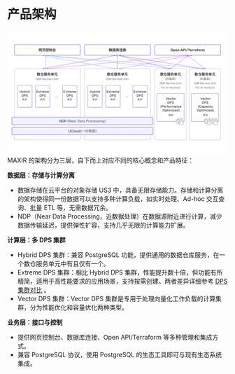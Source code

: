 # 产品架构

![](/images/introduction/architecture.png)
MAXIR 的架构分为三层，自下而上对应不同的核心概念和产品特征：

**数据层：存储与计算分离**
- 数据存储在云平台的对象存储 US3 中，具备无限存储能力。存储和计算分离的架构使得同一份数据可以支持多种计算负载，如实时处理、Ad-hoc 交互查询、批量 ETL 等，无需数据冗余。
- NDP（Near Data Processing，近数据处理）在数据源附近进行计算，减少数据传输延迟，提供弹性扩容，支持几乎无限的计算能力扩展。

**计算层：多 DPS 集群**
- Hybrid DPS 集群：兼容 PostgreSQL 功能，提供通用的数据仓库服务，在一个数仓服务单元中有且仅有一个。
- Extreme DPS 集群：相比 Hybrid DPS 集群，性能提升数十倍，但功能有所精简，适用于高性能要求的应用场景，支持按需创建。两者差异详细参考 [DPS集群对比](/maxir/introduction/glossary?id=集群) 。
- Vector DPS 集群：Vector DPS 集群是专用于处理向量化工作负载的计算集群，分为性能优化和容量优化两种类型。

**业务层：接口与控制**
- 提供网页控制台、数据库连接、Open API/Terraform 等多种管理和集成方式。
- 兼容 PostgreSQL 协议，使用 PostgreSQL 的生态工具即可与现有生态系统集成。

